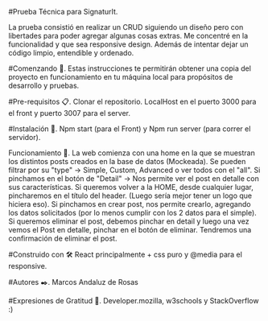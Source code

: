 
#Prueba Técnica para SignaturIt.

La prueba consistió en realizar un CRUD siguiendo un diseño pero con libertades para poder agregar algunas cosas extras.
Me concentré en la funcionalidad y que sea responsive design. Además de intentar dejar un código limpio, entendible y ordenado.
 


#Comenzando 🚀.
Estas instrucciones te permitirán obtener una copia del proyecto en funcionamiento en tu máquina local para propósitos de desarrollo y pruebas.


#Pre-requisitos 📋.
Clonar el repositorio. LocalHost en el puerto 3000 para el front y puerto 3007 para el server.


#Instalación 🔧.
Npm start (para el Front) y Npm run server (para correr el servidor).


Funcionamiento 🚀.
La web comienza con una home en la que se muestran los distintos posts creados en la base de datos (Mockeada).
Se pueden filtrar por su "type" -> Simple, Custom, Advanced o ver todos con el "all".
Si pinchamos en el botón de "Detail" -> Nos permite ver el post en detalle con sus características.
Si queremos volver a la HOME, desde cualquier lugar, pincharemos en el título del header. (Luego sería mejor tener un logo que hiciera eso).
Si pinchamos en crear post, nos permite crearlo, agregando los datos solicitados (por lo menos cumplir con los 2 datos para el simple).
Si queremos eliminar el post, debemos pinchar en detail y luego una vez vemos el Post en detalle, pinchar en el botón de eliminar. Tendremos una confirmación de eliminar el post.



#Construido con 🛠️
React principalmente + css puro y @media para el responsive.


#Autores ✒️.
Marcos Andaluz de Rosas 


#Expresiones de Gratitud 🎁.
Developer.mozilla, w3schools y StackOverflow :)
